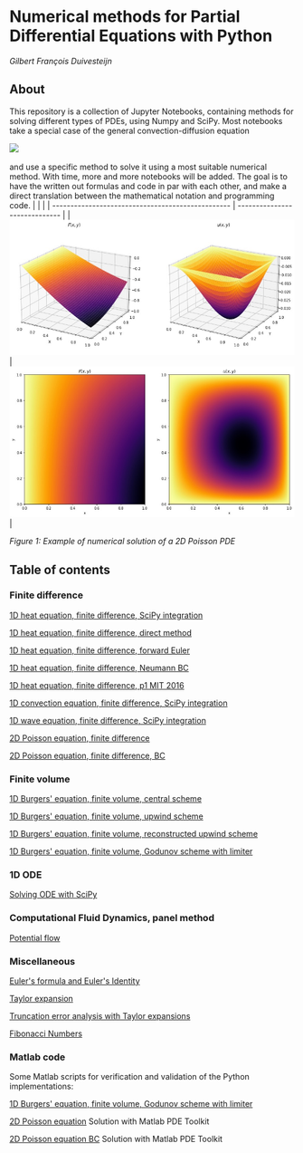 # Numerical methods for Partial Differential Equations with Python

_Gilbert François Duivesteijn_


## About

This repository is a collection of Jupyter Notebooks, containing methods for solving different types of PDEs, using Numpy and SciPy. Most notebooks take a special case of the general convection-diffusion equation

<img src="https://render.githubusercontent.com/render/math?math=%5Cfrac%7B%5Cpartial%20u%7D%7B%5Cpartial%20t%7D%20%2B%20U%20%5Ccdot%20%5Cnabla%20u%20%3D%20%5Ckappa%20%5Cnabla%5E2%20u%20%2B%20f">

and use a specific method to solve it using a most suitable numerical method. With time, more and more notebooks will be added. The goal is to have the written out formulas and code in par with each other, and make a direct translation between the mathematical notation and programming code.
|    |                               |
| ------------------------------------------------- | ----------------------------- |
| ![](./assets/poisson2D-1.jpg)                     | ![](./assets/poisson2D-2.jpg) |

_Figure 1: Example of numerical solution of a 2D Poisson PDE_ 


## Table of contents

### Finite difference

[1D heat equation, finite difference, SciPy integration](./notebook/1D%20heat%20equation%2C%20finite%20difference%2C%20SciPy%20integration.ipynb)

[1D heat equation, finite difference, direct method](./notebook/1D%20heat%20equation%2C%20finite%20difference%2C%20direct%20method.ipynb)

[1D heat equation, finite difference, forward Euler](./notebook/1D%20heat%20equation%2C%20finite%20difference%2C%20forward%20Euler.ipynb)

[1D heat equation, finite difference, Neumann BC](./notebook/1D%20heat%20equation%2C%20finite%20difference%2C%20Neumann%20BC.ipynb)

[1D heat equation, finite difference, p1 MIT 2016](./notebook/1D%20heat%20equation%2C%20finite%20difference%2C%20p1%20MIT%202016.ipynb)

[1D convection equation, finite difference, SciPy integration](./notebook/1D%20convection%20equation%2C%20finite%20difference%2C%20SciPy%20integration.ipynb)

[1D wave equation, finite difference, SciPy integration](./notebook/1D%20wave%20equation%2C%20finite%20difference%2C%20SciPy%20integration.ipynb)

[2D Poisson equation, finite difference](./notebook/2D%20Poisson%20equation%2C%20finite%20difference.ipynb)

[2D Poisson equation, finite difference, BC](./notebook/2D%20Poisson%20equation%2C%20finite%20difference%2C%20BC.ipynb)



### Finite volume

[1D Burgers' equation, finite volume, central scheme](./notebook/1D%20Burgers%27%20equation%2C%20finite%20volume%2C%20central%20scheme.ipynb)

[1D Burgers' equation, finite volume, upwind scheme](./notebook/1D%20Burgers%27%20equation%2C%20finite%20volume%2C%20upwind%20scheme.ipynb)

[1D Burgers' equation, finite volume, reconstructed upwind scheme](./notebook/1D%20Burgers%27%20equation%2C%20finite%20volume%2C%20reconstructed%20upwind%20scheme.ipynb)

[1D Burgers' equation, finite volume, Godunov scheme with limiter](./notebook/1D%20Burgers%27%20equation%2C%20finite%20volume%2C%20Godunov%20scheme%20with%20limiter.ipynb)



### 1D ODE

[Solving ODE with SciPy](./notebook/Solving%20ODE%20with%20SciPy.ipynb)



### Computational Fluid Dynamics, panel method

[Potential flow](./notebook/Potential%20flow[.ipynb)



### Miscellaneous

[Euler's formula and Euler's Identity](./notebook/Euler%27s%20formula%20and%20Euler%27s%20Identity.ipynb)

[Taylor expansion](./notebook/Taylor%20expansion.ipynb)

[Truncation error analysis with Taylor expansions](./notebook/Truncation%20error%20analysis%20with%20Taylor%20expansions.ipynb)

[Fibonacci Numbers](./notebook/Fibonacci.ipynb)



### Matlab code

Some Matlab scripts for verification and validation of the Python implementations:

[1D Burgers' equation, finite volume, Godunov scheme with limiter](./matlab/1d_burgers_eq_finite_volume_godunov_scheme_with_limiter)

[2D Poisson equation](./matlab/2d_poisson_equation) Solution with Matlab PDE Toolkit

[2D Poisson equation BC](./matlab/2d_poisson_equation_bc) Solution with Matlab PDE Toolkit
